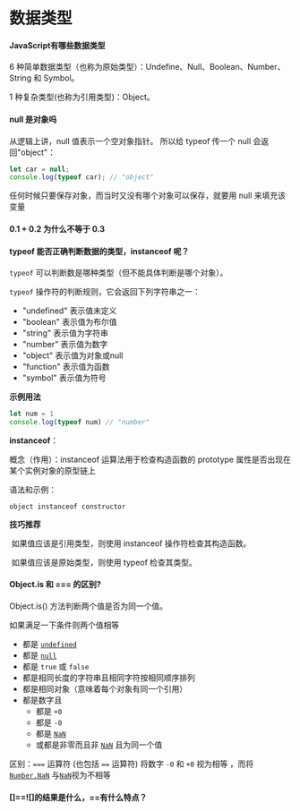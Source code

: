 # 数据类型

#### JavaScript有哪些数据类型

6 种简单数据类型（也称为原始类型）：Undefine、Null、Boolean、Number、String 和 Symbol。

1 种复杂类型(也称为引用类型)：Object。

#### null 是对象吗

从逻辑上讲，null 值表示一个空对象指针。 所以给 typeof 传一个 null 会返回"object"：

 ```js
 let car = null;
 console.log(typeof car); // "object"
 ```

任何时候只要保存对象，而当时又没有哪个对象可以保存，就要用 null 来填充该变量



#### 0.1 + 0.2 为什么不等于 0.3



#### typeof 能否正确判断数据的类型，instanceof 呢？

`typeof` 可以判断数是哪种类型（但不能具体判断是哪个对象）。

`typeof` 操作符的判断规则，它会返回下列字符串之一：

- "undefined" 表示值未定义
- "boolean" 表示值为布尔值
- "string" 表示值为字符串
- "number" 表示值为数字
- "object" 表示值为对象或null
- "function" 表示值为函数
- "symbol" 表示值为符号

**示例用法**

```js
let num = 1
console.log(typeof num) // "number"
```

**instanceof**：

概念（作用）：instanceof 运算法用于检查构造函数的 prototype 属性是否出现在某个实例对象的原型链上

语法和示例：

```
object instanceof constructor
```

**技巧推荐**

​	如果值应该是引用类型，则使用 instanceof 操作符检查其构造函数。

​	如果值应该是原始类型，则使用 typeof 检查其类型。

#### Object.is 和 === 的区别?

Object.is()  方法判断两个值是否为同一个值。

如果满足一下条件则两个值相等

- 都是 [`undefined`](https://developer.mozilla.org/zh-CN/docs/Web/JavaScript/Reference/Global_Objects/undefined)
- 都是 [`null`](https://developer.mozilla.org/zh-CN/docs/Web/JavaScript/Reference/Global_Objects/null)
- 都是 `true` 或 `false`
- 都是相同长度的字符串且相同字符按相同顺序排列
- 都是相同对象（意味着每个对象有同一个引用）
- 都是数字且
  - 都是 `+0`
  - 都是 `-0`
  - 都是 [`NaN`](https://developer.mozilla.org/zh-CN/docs/Web/JavaScript/Reference/Global_Objects/NaN)
  - 或都是非零而且非 [`NaN`](https://developer.mozilla.org/zh-CN/docs/Web/JavaScript/Reference/Global_Objects/NaN) 且为同一个值

区别：`===` 运算符 (也包括 `==` 运算符) 将数字 `-0` 和 `+0` 视为相等 ，而将[`Number.NaN`](https://developer.mozilla.org/zh-CN/docs/Web/JavaScript/Reference/Global_Objects/Number/NaN) 与[`NaN`](https://developer.mozilla.org/zh-CN/docs/Web/JavaScript/Reference/Global_Objects/NaN)视为不相等

#### []==![]的结果是什么，==有什么特点？



